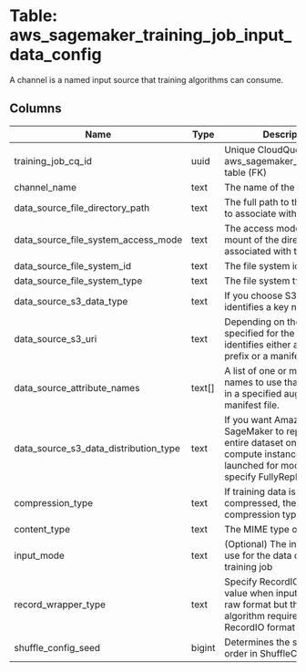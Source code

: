 
# Table: aws_sagemaker_training_job_input_data_config
A channel is a named input source that training algorithms can consume.
## Columns
| Name        | Type           | Description  |
| ------------- | ------------- | -----  |
|training_job_cq_id|uuid|Unique CloudQuery ID of aws_sagemaker_training_jobs table (FK)|
|channel_name|text|The name of the channel. |
|data_source_file_directory_path|text|The full path to the directory to associate with the channel. |
|data_source_file_system_access_mode|text|The access mode of the mount of the directory associated with the channel|
|data_source_file_system_id|text|The file system id. |
|data_source_file_system_type|text|The file system type. |
|data_source_s3_data_type|text|If you choose S3Prefix, S3Uri identifies a key name prefix|
|data_source_s3_uri|text|Depending on the value specified for the S3DataType, identifies either a key name prefix or a manifest|
|data_source_attribute_names|text[]|A list of one or more attribute names to use that are found in a specified augmented manifest file.|
|data_source_s3_data_distribution_type|text|If you want Amazon SageMaker to replicate the entire dataset on each ML compute instance that is launched for model training, specify FullyReplicated|
|compression_type|text|If training data is compressed, the compression type|
|content_type|text|The MIME type of the data.|
|input_mode|text|(Optional) The input mode to use for the data channel in a training job|
|record_wrapper_type|text|Specify RecordIO as the value when input data is in raw format but the training algorithm requires the RecordIO format|
|shuffle_config_seed|bigint|Determines the shuffling order in ShuffleConfig value. |
